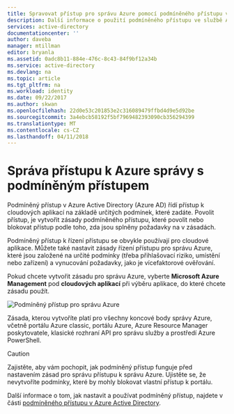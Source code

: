 ```yaml
---
title: Spravovat přístup pro správu Azure pomocí podmíněného přístupu v Azure Active Directory
description: Další informace o použití podmíněného přístupu ve službě Azure AD můžete spravovat přístup k správy Azure.
services: active-directory
documentationcenter: ''
author: daveba
manager: mtillman
editor: bryanla
ms.assetid: 0adc8b11-884e-476c-8c43-84f9bf12a34b
ms.service: active-directory
ms.devlang: na
ms.topic: article
ms.tgt_pltfrm: na
ms.workload: identity
ms.date: 09/22/2017
ms.author: skwan
ms.openlocfilehash: 22d0e53c201853e2c316089479ffbd4d9e5d92be
ms.sourcegitcommit: 3a4ebcb58192f5bf7969482393090cb356294399
ms.translationtype: MT
ms.contentlocale: cs-CZ
ms.lasthandoff: 04/11/2018
---
```

# <a name="manage-access-to-azure-management-with-conditional-access"></a>Správa přístupu k Azure správy s podmíněným přístupem

Podmíněný přístup v Azure Active Directory (Azure AD) řídí přístup k cloudových aplikací na základě určitých podmínek, které zadáte. Povolit přístup, je vytvořit zásady podmíněného přístupu, které povolit nebo blokovat přístup podle toho, zda jsou splněny požadavky na v zásadách. 

Podmíněný přístup k řízení přístupu se obvykle používají pro cloudové aplikace. Můžete také nastavit zásady řízení přístupu pro správu Azure, které jsou založené na určité podmínky (třeba přihlašovací riziko, umístění nebo zařízení) a vynucování požadavky, jako je vícefaktorové ověřování.

Pokud chcete vytvořit zásadu pro správu Azure, vyberte **Microsoft Azure Management** pod **cloudových aplikací** při výběru aplikace, do které chcete zásadu použít.

![Podmíněný přístup pro správu Azure](./media/conditional-access-azure-mgmt.png)

Zásada, kterou vytvoříte platí pro všechny koncové body správy Azure, včetně portálu Azure classic, portálu Azure, Azure Resource Manager poskytovatele, klasické rozhraní API pro správu služby a prostředí Azure PowerShell.

> [!CAUTION]
> Zajistěte, aby vám pochopit, jak podmíněný přístup funguje před nastavením zásad pro správu přístupu k správu Azure. Ujistěte se, že nevytvoříte podmínky, které by mohly blokovat vlastní přístup k portálu.

Další informace o tom, jak nastavit a používat podmíněný přístup, najdete v části [podmíněného přístupu v Azure Active Directory](active-directory-conditional-access-azure-portal.md).